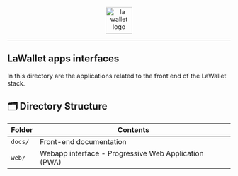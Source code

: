<p align="center">
  <a href="https://lawallet.io">
    <picture>
      <source media="(prefers-color-scheme: dark)" srcset="https://raw.githubusercontent.com/feririarte10/la-wallet-monorepo/f5bc158462e03647bbfbe72357e810f2bc8d9a73/apps/docs/public/logo-dark.svg">
      <img alt="la wallet logo" src="https://raw.githubusercontent.com/feririarte10/la-wallet-monorepo/f5bc158462e03647bbfbe72357e810f2bc8d9a73/apps/docs/public/logo-light.svg" width="auto" height="60">
    </picture>
  </a>
</p>

---

## LaWallet apps interfaces

In this directory are the applications related to the front end of the LaWallet stack.

## 🗂 Directory Structure

| Folder  | Contents                                             |
| ------- | ---------------------------------------------------- |
| `docs/` | Front-end documentation                              |
| `web/`  | Webapp interface - Progressive Web Application (PWA) |
